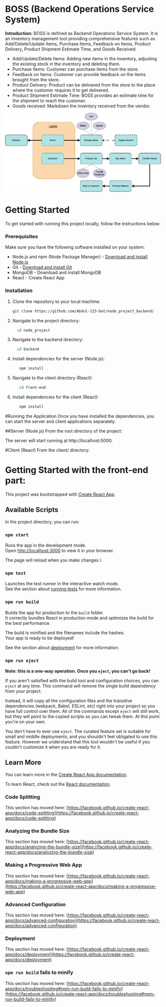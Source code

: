 # BOSS (Backend Operations Service System)

**Introduction:**
BOSS is defined as Backend Operations Service System. It is an inventory management tool providing comprehensive features such as  Add/Delete/Update Items, Purchase Items, Feedback on Items, Product Delivery, Product Shipment Estimate Time, and Goods Received.
*	Add/Update/Delete Items: Adding new items in the inventory, adjusting the existing stock in the inventory and deleting them.
*	Purchase Items: Customer can purchase items from the store.
*	Feedback on Items: Customer can provide feedback on the items brought from the store.
*	Product Delivery: Product can be delivered from the store to the place where the customer requires it to get delivered.
*	Product Shipment Estimate Time: BOSS provides an estimate time for the shipment to reach the customer.
*	Goods received: Markdown the inventory received from the vendor.

![Screenshot](https://github.com/Abdul-123-bot/node_project_backend/raw/main/image.png)




# Getting Started

To get started with running this project locally, follow the instructions below:

### Prerequisites

Make sure you have the following software installed on your system:

- Node.js and npm (Node Package Manager) - [Download and install Node.js](https://nodejs.org/)
- Git - [Download and install Git](https://git-scm.com/)
- MongoDB - Download and install MongoDB
- React - Create React App

### Installation

1. Clone the repository to your local machine:

   ```bash
   git clone https://github.com/Abdul-123-bot/node_project_backend/

2. Navigate to the project directory:

    ```bash
      cd node_project

3. Navigate to the backend directory:

    ```bash
      cd backend
   
4. Install dependencies for the server (Node.js):
   
   ```bash
      npm install
5. Navigate to the client directory (React):

   ```bash
      cd front-end
   
6. Install dependencies for the client (React):

   ```bash
      npm install

#Running the Application
Once you have installed the dependencies, you can start the server and client applications separately.

##Server (Node.js)
From the root directory of the project:


The server will start running at http://localhost:5000.

#Client (React)
From the client/ directory:
      


# Getting Started with the front-end part:

This project was bootstrapped with [Create React App](https://github.com/facebook/create-react-app).

## Available Scripts

In the project directory, you can run:

### `npm start`

Runs the app in the development mode.\
Open [http://localhost:3000](http://localhost:3000) to view it in your browser.

The page will reload when you make changes.\

### `npm test`

Launches the test runner in the interactive watch mode.\
See the section about [running tests](https://facebook.github.io/create-react-app/docs/running-tests) for more information.

### `npm run build`

Builds the app for production to the `build` folder.\
It correctly bundles React in production mode and optimizes the build for the best performance.

The build is minified and the filenames include the hashes.\
Your app is ready to be deployed!

See the section about [deployment](https://facebook.github.io/create-react-app/docs/deployment) for more information.

### `npm run eject`

**Note: this is a one-way operation. Once you `eject`, you can't go back!**

If you aren't satisfied with the build tool and configuration choices, you can `eject` at any time. This command will remove the single build dependency from your project.

Instead, it will copy all the configuration files and the transitive dependencies (webpack, Babel, ESLint, etc) right into your project so you have full control over them. All of the commands except `eject` will still work, but they will point to the copied scripts so you can tweak them. At this point you're on your own.

You don't have to ever use `eject`. The curated feature set is suitable for small and middle deployments, and you shouldn't feel obligated to use this feature. However we understand that this tool wouldn't be useful if you couldn't customize it when you are ready for it.

## Learn More

You can learn more in the [Create React App documentation](https://facebook.github.io/create-react-app/docs/getting-started).

To learn React, check out the [React documentation](https://reactjs.org/).

### Code Splitting

This section has moved here: [https://facebook.github.io/create-react-app/docs/code-splitting](https://facebook.github.io/create-react-app/docs/code-splitting)

### Analyzing the Bundle Size

This section has moved here: [https://facebook.github.io/create-react-app/docs/analyzing-the-bundle-size](https://facebook.github.io/create-react-app/docs/analyzing-the-bundle-size)

### Making a Progressive Web App

This section has moved here: [https://facebook.github.io/create-react-app/docs/making-a-progressive-web-app](https://facebook.github.io/create-react-app/docs/making-a-progressive-web-app)

### Advanced Configuration

This section has moved here: [https://facebook.github.io/create-react-app/docs/advanced-configuration](https://facebook.github.io/create-react-app/docs/advanced-configuration)

### Deployment

This section has moved here: [https://facebook.github.io/create-react-app/docs/deployment](https://facebook.github.io/create-react-app/docs/deployment)

### `npm run build` fails to minify

This section has moved here: [https://facebook.github.io/create-react-app/docs/troubleshooting#npm-run-build-fails-to-minify](https://facebook.github.io/create-react-app/docs/troubleshooting#npm-run-build-fails-to-minify)
